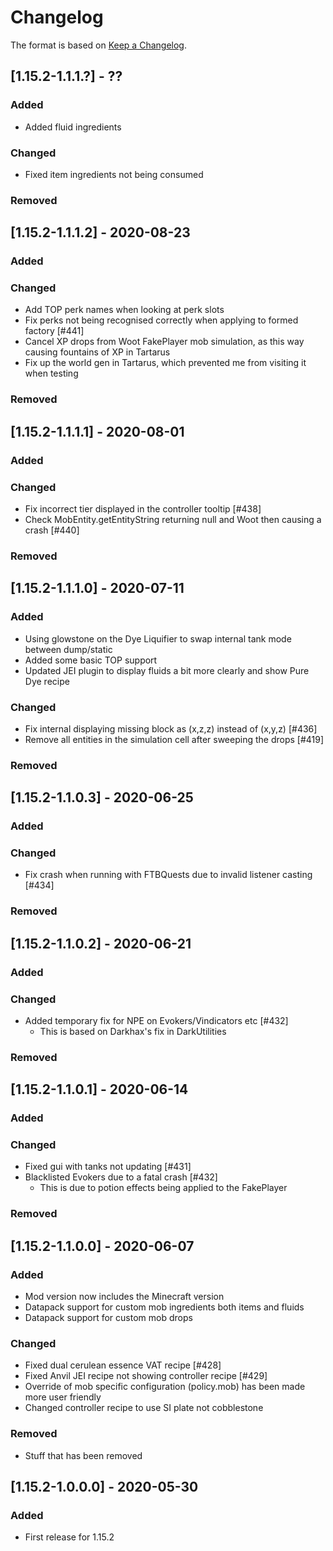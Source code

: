 # Changelog

The format is based on [Keep a Changelog](https://keepachangelog.com/en/1.0.0/).

## [1.15.2-1.1.1.?] - ??
### Added
- Added fluid ingredients
### Changed
- Fixed item ingredients not being consumed
### Removed

## [1.15.2-1.1.1.2] - 2020-08-23
### Added
### Changed
- Add TOP perk names when looking at perk slots
- Fix perks not being recognised correctly when applying to formed factory [#441]
- Cancel XP drops from Woot FakePlayer mob simulation, as this way causing fountains of XP in Tartarus
- Fix up the world gen in Tartarus, which prevented me from visiting it when testing
### Removed

## [1.15.2-1.1.1.1] - 2020-08-01
### Added
### Changed
- Fix incorrect tier displayed in the controller tooltip [#438]
- Check MobEntity.getEntityString returning null and Woot then causing a crash [#440]
### Removed

## [1.15.2-1.1.1.0] - 2020-07-11
### Added
- Using glowstone on the Dye Liquifier to swap internal tank mode between dump/static
- Added some basic TOP support
- Updated JEI plugin to display fluids a bit more clearly and show Pure Dye recipe
### Changed
- Fix internal displaying missing block as (x,z,z) instead of (x,y,z) [#436]
- Remove all entities in the simulation cell after sweeping the drops [#419]
### Removed

## [1.15.2-1.1.0.3] - 2020-06-25
### Added
### Changed
- Fix crash when running with FTBQuests due to invalid listener casting [#434]
### Removed

## [1.15.2-1.1.0.2] - 2020-06-21
### Added
### Changed
- Added temporary fix for NPE on Evokers/Vindicators etc [#432]
  - This is based on Darkhax's fix in DarkUtilities
### Removed

## [1.15.2-1.1.0.1] - 2020-06-14
### Added
### Changed
- Fixed gui with tanks not updating [#431]
- Blacklisted Evokers due to a fatal crash [#432]
  - This is due to potion effects being applied to the FakePlayer
### Removed

## [1.15.2-1.1.0.0] - 2020-06-07
### Added
- Mod version now includes the Minecraft version
- Datapack support for custom mob ingredients both items and fluids
- Datapack support for custom mob drops
### Changed
- Fixed dual cerulean essence VAT recipe [#428]
- Fixed Anvil JEI recipe not showing controller recipe [#429]
- Override of mob specific configuration (policy.mob) has been made more user friendly
- Changed controller recipe to use SI plate not cobblestone
### Removed
- Stuff that has been removed

## [1.15.2-1.0.0.0] - 2020-05-30
### Added
- First release for 1.15.2

